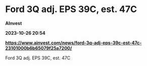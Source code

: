 # Ford 3Q adj. EPS 39C, est. 47C
**AInvest**

**2023-10-26 20:54**

**https://www.ainvest.com/news/ford-3q-adj-eps-39c-est-47c-23101000b6b65079f25a7200/**

Ford 3Q adj. EPS 39C, est. 47C